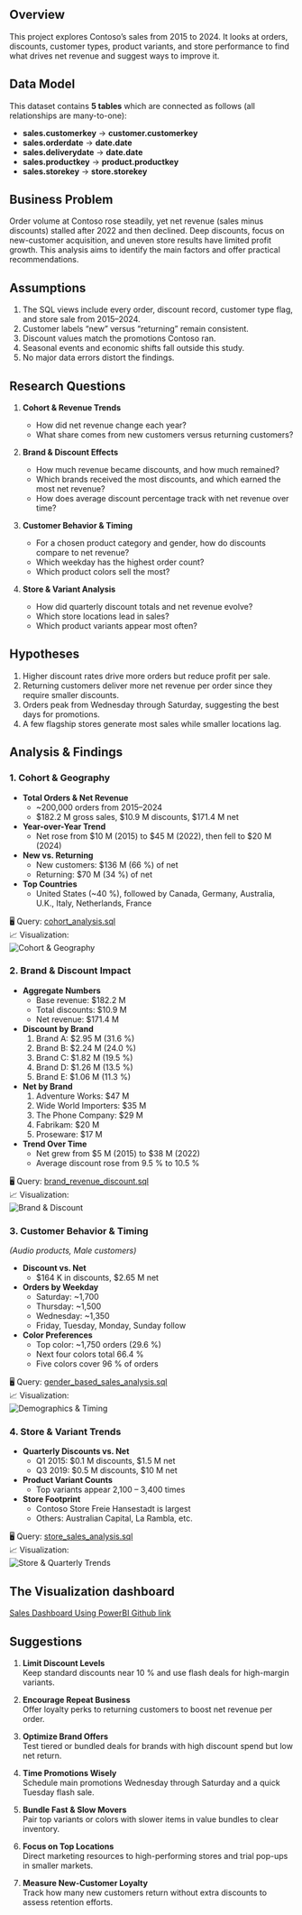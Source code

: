 ## Overview  
This project explores Contoso’s sales from 2015 to 2024. It looks at orders, discounts, customer types, product variants, and store performance to find what drives net revenue and suggest ways to improve it.

## Data Model  
This dataset contains **5 tables** which are connected as follows (all relationships are many-to-one):

- **sales.customerkey** → **customer.customerkey**  
- **sales.orderdate** → **date.date**  
- **sales.deliverydate** → **date.date**  
- **sales.productkey** → **product.productkey**  
- **sales.storekey** → **store.storekey**  

## Business Problem  
Order volume at Contoso rose steadily, yet net revenue (sales minus discounts) stalled after 2022 and then declined. Deep discounts, focus on new-customer acquisition, and uneven store results have limited profit growth. This analysis aims to identify the main factors and offer practical recommendations.

## Assumptions  
1. The SQL views include every order, discount record, customer type flag, and store sale from 2015–2024.  
2. Customer labels “new” versus “returning” remain consistent.  
3. Discount values match the promotions Contoso ran.  
4. Seasonal events and economic shifts fall outside this study.  
5. No major data errors distort the findings.

## Research Questions  
1. **Cohort & Revenue Trends**  
   - How did net revenue change each year?  
   - What share comes from new customers versus returning customers?  

2. **Brand & Discount Effects**  
   - How much revenue became discounts, and how much remained?  
   - Which brands received the most discounts, and which earned the most net revenue?  
   - How does average discount percentage track with net revenue over time?

3. **Customer Behavior & Timing**  
   - For a chosen product category and gender, how do discounts compare to net revenue?  
   - Which weekday has the highest order count?  
   - Which product colors sell the most?

4. **Store & Variant Analysis**  
   - How did quarterly discount totals and net revenue evolve?  
   - Which store locations lead in sales?  
   - Which product variants appear most often?

## Hypotheses  
1. Higher discount rates drive more orders but reduce profit per sale.  
2. Returning customers deliver more net revenue per order since they require smaller discounts.  
3. Orders peak from Wednesday through Saturday, suggesting the best days for promotions.  
4. A few flagship stores generate most sales while smaller locations lag.

## Analysis & Findings

### 1. Cohort & Geography  
- **Total Orders & Net Revenue**  
  - ~200,000 orders from 2015–2024  
  - \$182.2 M gross sales, \$10.9 M discounts, \$171.4 M net  
- **Year-over-Year Trend**  
  - Net rose from \$10 M (2015) to \$45 M (2022), then fell to \$20 M (2024)  
- **New vs. Returning**  
  - New customers: \$136 M (66 %) of net  
  - Returning: \$70 M (34 %) of net  
- **Top Countries**  
  - United States (~40 %), followed by Canada, Germany, Australia, U.K., Italy, Netherlands, France  

🖥️ Query: [cohort_analysis.sql](/SQL%20queries/2_cohort%20_year_analysis.sql)  
📈 Visualization:  
![Cohort & Geography](/images%20of%20visualization/cohort_analysis.png)

### 2. Brand & Discount Impact  
- **Aggregate Numbers**  
  - Base revenue: \$182.2 M  
  - Total discounts: \$10.9 M  
  - Net revenue: \$171.4 M  
- **Discount by Brand**  
  1. Brand A: \$2.95 M (31.6 %)  
  2. Brand B: \$2.24 M (24.0 %)  
  3. Brand C: \$1.82 M (19.5 %)  
  4. Brand D: \$1.26 M (13.5 %)  
  5. Brand E: \$1.06 M (11.3 %)  
- **Net by Brand**  
  1. Adventure Works: \$47 M  
  2. Wide World Importers: \$35 M  
  3. The Phone Company: \$29 M  
  4. Fabrikam: \$20 M  
  5. Proseware: \$17 M  
- **Trend Over Time**  
  - Net grew from \$5 M (2015) to \$38 M (2022)  
  - Average discount rose from 9.5 % to 10.5 %

🖥️ Query: [brand_revenue_discount.sql](/SQL%20queries/1_brand_revenue_discount.sql)  
📈 Visualization:  
![Brand & Discount](/images%20of%20visualization/brand_rev_dis.png)

### 3. Customer Behavior & Timing  
*(Audio products, Male customers)*  
- **Discount vs. Net**  
  - \$164 K in discounts, \$2.65 M net  
- **Orders by Weekday**  
  - Saturday: ~1,700  
  - Thursday: ~1,500  
  - Wednesday: ~1,350  
  - Friday, Tuesday, Monday, Sunday follow  
- **Color Preferences**  
  - Top color: ~1,750 orders (29.6 %)  
  - Next four colors total 66.4 %  
  - Five colors cover 96 % of orders  

🖥️ Query: [gender_based_sales_analysis.sql](/SQL%20queries/4_Gender_based_sales_analysis.sql)  
📈 Visualization:  
![Demographics & Timing](/images%20of%20visualization/gender_based_analysis.png)

### 4. Store & Variant Trends  
- **Quarterly Discounts vs. Net**  
  - Q1 2015: \$0.1 M discounts, \$1.5 M net  
  - Q3 2019: \$0.5 M discounts, \$10 M net  
- **Product Variant Counts**  
  - Top variants appear 2,100 – 3,400 times  
- **Store Footprint**  
  - Contoso Store Freie Hansestadt is largest  
  - Others: Australian Capital, La Rambla, etc.  

🖥️ Query: [store_sales_analysis.sql](/SQL%20queries/3_store_sales_analysis.sql)  
📈 Visualization:  
![Store & Quarterly Trends](/images%20of%20visualization/store_sale_analysis.png)

## The Visualization dashboard 
[Sales Dashboard Using PowerBI Github link](/project_2%20dashboard.pbix) 
## Suggestions  
1. **Limit Discount Levels**  
   Keep standard discounts near 10 % and use flash deals for high-margin variants.  

2. **Encourage Repeat Business**  
   Offer loyalty perks to returning customers to boost net revenue per order.  

3. **Optimize Brand Offers**  
   Test tiered or bundled deals for brands with high discount spend but low net return.  

4. **Time Promotions Wisely**  
   Schedule main promotions Wednesday through Saturday and a quick Tuesday flash sale.  

5. **Bundle Fast & Slow Movers**  
   Pair top variants or colors with slower items in value bundles to clear inventory.  

6. **Focus on Top Locations**  
   Direct marketing resources to high-performing stores and trial pop-ups in smaller markets.  

7. **Measure New-Customer Loyalty**  
   Track how many new customers return without extra discounts to assess retention efforts.  
